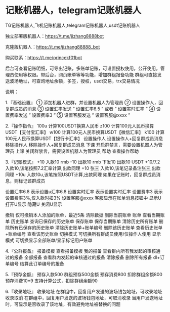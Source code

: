 # 记账机器人，telegram记账机器人
TG记账机器人,飞机记账机器人,telegram记账机器人,usdt记账机器人 

独立部署版机器人：https://t.me/jizhang8888bot

克隆版机器人：https://t.me/jizhang88888_bot

购买联系：https://t.me/princekf01bot

后台可查看记账明细，可导出记账，多账单记账，可设置授权使用，公开使用，管理员使用等权限。带后台，网页账单等等功能，增加群组报备功能
群组可直接发送波场地址，可查询地址余额，多签，授权，usdt交易，trx交易情况


说明：

1.『基础设置』
① 添加机器人进群，并设置机器人为管理员
② 设置操作人，回复群成员的消息
③ 设置汇率发送 ” 设置汇率6.5 ” 或者 ” 设置实时汇率 ” 
④ 设置费率发送 ” 设置费率3 ” 
⑤ 设置客服发送 ” 设置客服@xxxx ” 

2.『操作指令』
100u   计算100USDT换算人民币
z100  计算100元人民币换算USDT【支付宝汇率】
w100  计算100元人民币换算USDT【微信汇率】
k100  计算100元人民币换算USDT【银行卡汇率】
设置操作人 设置操作人+回复群成员消息
移除操作人 移除操作人+回复群成员消息
下课 开启群禁言，需要设置机器人为管理员
上课 关闭群禁言，需要设置机器人为管理员
帮助 查看操作帮助

3.『记账模式』
+10  入款10 rmb
-10  出款10 rmb
下发10  出款10 USDT
+10/7.2  入款10,该笔按照7.2汇率计算,出款同理
+10 张三  入款10,该笔记录备注张三,出款同理
+10u  入款10u,该笔按照USDT计算,出款同理
如果在记账时，回复群成员消息，则标记该群成员

设置汇率6.8 表示设置u汇率6.8
设置实时汇率 表示设置实时汇率
设置费率3 表示设置费率3%,仅入款时扣3%
设置客服@xxxx 客服显示在账单消息按钮中
显示U 打开U显示
隐藏U 关闭U显示

撤销 仅可撤销本人添加的账单，最近5条
清除数据 删除当前账单
账单 查看当期账单
历史账单 查询已保存的历史账单
保存账单 保存当期账单
清除历史所有账单 删除所有已保存的历史账单
清除历史账单+账单编号 删除该历史账单
查看历史账单+账单编号 查看该历史账单
切换模式 可切换所有群成员使用/仅操作人使用
显示模式 可切换显示全部账单/显示标记用户账单

4.『公群报备』
报备模板 查看报备模板
我的报备 查看群内所有我发起的审核通过的报备
全部报备 查看群内发起的审核通过的报备
清除报备 删除所有报备
dl+订单编号 结算此订单编号的报备

5.『预存金额』
预存入款500 群组预存500金额
预存消费800 扣除群组余额800
预存消费10*9 支持计算公式，扣除群组余额90

6.『收录地址』
收录地址 在群组中，回复用户发送的波场钱包地址，可收录地址
收录取消 在群组中，回复用户发送的波场钱包地址，可取消收录
当用户发送地址时，可显示是否收录了该地址，有效避免地址被替换的问题
